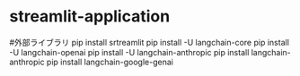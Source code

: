 # streamlit-application

#外部ライブラリ
pip install srtreamlit
pip install -U langchain-core
pip install -U langchain-openai
pip install -U langchain-anthropic
pip install langchain-anthropic
pip install langchain-google-genai
